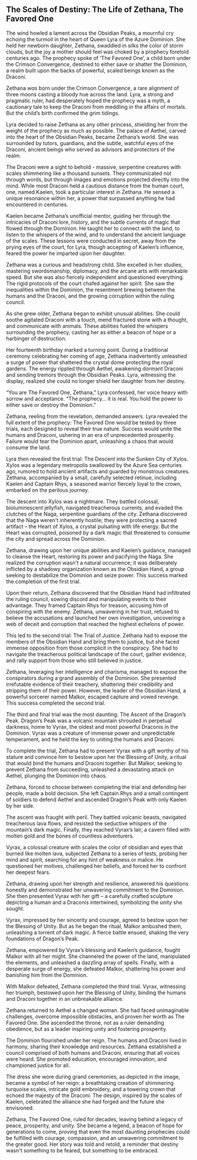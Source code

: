 ## The Scales of Destiny: The Life of Zethana, The Favored One

The wind howled a lament across the Obsidian Peaks, a mournful cry echoing the turmoil in the heart of Queen Lyra of the Azure Dominion. She held her newborn daughter, Zethana, swaddled in silks the color of storm clouds, but the joy a mother should feel was choked by a prophecy foretold centuries ago. The prophecy spoke of ‘The Favored One’, a child born under the Crimson Convergence, destined to either save or shatter the Dominion, a realm built upon the backs of powerful, scaled beings known as the Draconi. 

Zethana *was* born under the Crimson Convergence, a rare alignment of three moons casting a bloody hue across the land. Lyra, a strong and pragmatic ruler, had desperately hoped the prophecy was a myth, a cautionary tale to keep the Draconi from meddling in the affairs of mortals. But the child’s birth confirmed the grim tidings.

Lyra decided to raise Zethana as any other princess, shielding her from the weight of the prophecy as much as possible. The palace of Aethel, carved into the heart of the Obsidian Peaks, became Zethana’s world. She was surrounded by tutors, guardians, and the subtle, watchful eyes of the Draconi, ancient beings who served as advisors and protectors of the realm. 

The Draconi were a sight to behold - massive, serpentine creatures with scales shimmering like a thousand sunsets.  They communicated not through words, but through images and emotions projected directly into the mind.  While most Draconi held a cautious distance from the human court, one, named Kaelen, took a particular interest in Zethana. He sensed a unique resonance within her, a power that surpassed anything he had encountered in centuries. 

Kaelen became Zethana’s unofficial mentor, guiding her through the intricacies of Draconi lore, history, and the subtle currents of magic that flowed through the Dominion. He taught her to connect with the land, to listen to the whispers of the wind, and to understand the ancient language of the scales. These lessons were conducted in secret, away from the prying eyes of the court, for Lyra, though accepting of Kaelen’s influence, feared the power he imparted upon her daughter.

Zethana was a curious and headstrong child.  She excelled in her studies, mastering swordsmanship, diplomacy, and the arcane arts with remarkable speed.  But she was also fiercely independent and questioned everything.  The rigid protocols of the court chafed against her spirit.  She saw the inequalities within the Dominion, the resentment brewing between the humans and the Draconi, and the growing corruption within the ruling council. 

As she grew older, Zethana began to exhibit unusual abilities. She could soothe agitated Draconi with a touch, mend fractured stone with a thought, and communicate with animals.  These abilities fueled the whispers surrounding the prophecy, casting her as either a beacon of hope or a harbinger of destruction.

Her fourteenth birthday marked a turning point. During a traditional ceremony celebrating her coming of age, Zethana inadvertently unleashed a surge of power that shattered the crystal dome protecting the royal gardens.  The energy rippled through Aethel, awakening dormant Draconi and sending tremors through the Obsidian Peaks.  Lyra, witnessing the display, realized she could no longer shield her daughter from her destiny.

“You are The Favored One, Zethana,” Lyra confessed, her voice heavy with sorrow and acceptance. “The prophecy… it is real. You hold the power to either save or destroy the Dominion.”

Zethana, reeling from the revelation, demanded answers.  Lyra revealed the full extent of the prophecy: The Favored One would be tested by three trials, each designed to reveal their true nature.  Success would unite the humans and Draconi, ushering in an era of unprecedented prosperity. Failure would tear the Dominion apart, unleashing a chaos that would consume the land.

Lyra then revealed the first trial: The Descent into the Sunken City of Xylos. Xylos was a legendary metropolis swallowed by the Azure Sea centuries ago, rumored to hold ancient artifacts and guarded by monstrous creatures. Zethana, accompanied by a small, carefully selected retinue, including Kaelen and Captain Rhys, a seasoned warrior fiercely loyal to the crown, embarked on the perilous journey.

The descent into Xylos was a nightmare. They battled colossal, bioluminescent jellyfish, navigated treacherous currents, and evaded the clutches of the Naga, serpentine guardians of the city.  Zethana discovered that the Naga weren't inherently hostile; they were protecting a sacred artifact – the Heart of Xylos, a crystal pulsating with life energy. But the Heart was corrupted, poisoned by a dark magic that threatened to consume the city and spread across the Dominion.

Zethana, drawing upon her unique abilities and Kaelen’s guidance, managed to cleanse the Heart, restoring its power and pacifying the Naga.  She realized the corruption wasn't a natural occurrence; it was deliberately inflicted by a shadowy organization known as the Obsidian Hand, a group seeking to destabilize the Dominion and seize power. This success marked the completion of the first trial.

Upon their return, Zethana discovered that the Obsidian Hand had infiltrated the ruling council, sowing discord and manipulating events to their advantage. They framed Captain Rhys for treason, accusing him of conspiring with the enemy. Zethana, unwavering in her trust, refused to believe the accusations and launched her own investigation, uncovering a web of deceit and corruption that reached the highest echelons of power.

This led to the second trial: The Trial of Justice. Zethana had to expose the members of the Obsidian Hand and bring them to justice, but she faced immense opposition from those complicit in the conspiracy. She had to navigate the treacherous political landscape of the court, gather evidence, and rally support from those who still believed in justice.

Zethana, leveraging her intelligence and charisma, managed to expose the conspirators during a grand assembly of the Dominion. She presented irrefutable evidence of their treachery, shattering their credibility and stripping them of their power.  However, the leader of the Obsidian Hand, a powerful sorcerer named Malkor, escaped capture and vowed revenge. This success completed the second trial.

The third and final trial was the most daunting: The Ascent of the Dragon’s Peak. Dragon’s Peak was a volcanic mountain shrouded in perpetual darkness, home to Vyrax, the oldest and most powerful Draconis in the Dominion. Vyrax was a creature of immense power and unpredictable temperament, and he held the key to uniting the humans and Draconi. 

To complete the trial, Zethana had to present Vyrax with a gift worthy of his stature and convince him to bestow upon her the Blessing of Unity, a ritual that would bind the humans and Draconi together. But Malkor, seeking to prevent Zethana from succeeding, unleashed a devastating attack on Aethel, plunging the Dominion into chaos.

Zethana, forced to choose between completing the trial and defending her people, made a bold decision. She left Captain Rhys and a small contingent of soldiers to defend Aethel and ascended Dragon’s Peak with only Kaelen by her side. 

The ascent was fraught with peril. They battled volcanic beasts, navigated treacherous lava flows, and resisted the seductive whispers of the mountain’s dark magic. Finally, they reached Vyrax’s lair, a cavern filled with molten gold and the bones of countless adventurers.

Vyrax, a colossal creature with scales the color of obsidian and eyes that burned like molten lava, subjected Zethana to a series of tests, probing her mind and spirit, searching for any hint of weakness or malice. He questioned her motives, challenged her beliefs, and forced her to confront her deepest fears.

Zethana, drawing upon her strength and resilience, answered his questions honestly and demonstrated her unwavering commitment to the Dominion. She then presented Vyrax with her gift – a carefully crafted sculpture depicting a human and a Draconis intertwined, symbolizing the unity she sought.

Vyrax, impressed by her sincerity and courage, agreed to bestow upon her the Blessing of Unity. But as he began the ritual, Malkor ambushed them, unleashing a torrent of dark magic. A fierce battle ensued, shaking the very foundations of Dragon’s Peak. 

Zethana, empowered by Vyrax’s blessing and Kaelen’s guidance, fought Malkor with all her might. She channeled the power of the land, manipulated the elements, and unleashed a dazzling array of spells.  Finally, with a desperate surge of energy, she defeated Malkor, shattering his power and banishing him from the Dominion.

With Malkor defeated, Zethana completed the third trial. Vyrax, witnessing her triumph, bestowed upon her the Blessing of Unity, binding the humans and Draconi together in an unbreakable alliance. 

Zethana returned to Aethel a changed woman.  She had faced unimaginable challenges, overcome impossible obstacles, and proven her worth as The Favored One. She ascended the throne, not as a ruler demanding obedience, but as a leader inspiring unity and fostering prosperity. 

The Dominion flourished under her reign. The humans and Draconi lived in harmony, sharing their knowledge and resources.  Zethana established a council comprised of both humans and Draconi, ensuring that all voices were heard. She promoted education, encouraged innovation, and championed justice for all.

The dress she wore during grand ceremonies, as depicted in the image, became a symbol of her reign: a breathtaking creation of shimmering turquoise scales, intricate gold embroidery, and a towering crown that echoed the majesty of the Draconi. The design, inspired by the scales of Kaelen, celebrated the alliance she had forged and the future she envisioned. 

Zethana, The Favored One, ruled for decades, leaving behind a legacy of peace, prosperity, and unity.  She became a legend, a beacon of hope for generations to come, proving that even the most daunting prophecies could be fulfilled with courage, compassion, and an unwavering commitment to the greater good. Her story was told and retold, a reminder that destiny wasn't something to be feared, but something to be embraced. 





